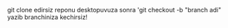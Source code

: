 git clone edirsiz reponu desktopuvuza
sonra 'git checkout -b "branch adi" yazib branchiniza kechirsiz!

